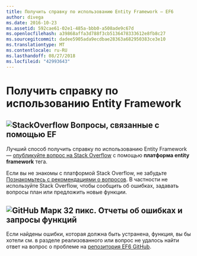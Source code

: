 ```yaml
---
title: Получить справку по использованию Entity Framework — EF6
author: divega
ms.date: 2016-10-23
ms.assetid: 592cae61-02e1-485a-bbb0-a508ade9c67d
ms.openlocfilehash: a39868affa3d788f3cb5136478333612e8fb8c27
ms.sourcegitcommit: dadee5905ada9ecdbae28363a682950383ce3e10
ms.translationtype: MT
ms.contentlocale: ru-RU
ms.lasthandoff: 08/27/2018
ms.locfileid: "42993643"
---
```

# <a name="get-help-using-entity-framework"></a>Получить справку по использованию Entity Framework
## <a name="stackoverflowef6mediastackoverflowpng-questions-about-using-ef"></a>![StackOverflow](~/ef6/media/stackoverflow.png) Вопросы, связанные с помощью EF  

Лучший способ получить справку по использованию Entity Framework — [опубликуйте вопрос на Stack Overflow](http://stackoverflow.com/questions/ask) с помощью **платформа entity framework** тега.  

Если вы не знакомы с платформой Stack Overflow, не забудьте [Познакомьтесь с рекомендациями о вопросов](http://stackoverflow.com/help/asking). В частности не используйте Stack Overflow, чтобы сообщить об ошибках, задавать вопросы план или предложить новые функции.  

## <a name="github-mark-32pxef6mediagithub-mark-32pxpng-bug-reports-and-feature-requests"></a>![GitHub Марк 32 пикс.](~/ef6/media/github-mark-32px.png) Отчеты об ошибках и запросы функций  

Если найдены ошибки, которая должна быть устранена, функция, вы бы хотели см. в разделе реализованного или вопрос не удалось найти ответ на вопрос о проблеме на [репозитория EF6 GitHub](https://github.com/aspnet/EntityFramework6/issues).
